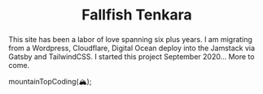 <h1 align="center">
  Fallfish Tenkara
</h1>

###
This site has been a labor of love spanning six plus years. I am migrating from a Wordpress, Cloudflare, Digital Ocean deploy into the Jamstack via Gatsby and TailwindCSS. I started this project September 2020... More to come.

<p>mountainTopCoding(<span role="img" aria-label="mountain with snow-cap">&#127956;</span>);</p>